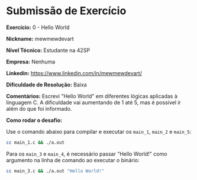 # Submissão de Exercício

**Exercício:** 0 - Hello World

**Nickname:** mewmewdevart

**Nível Técnico:** Estudante na 42SP

**Empresa:** Nenhuma

**Linkedin:** https://www.linkedin.com/in/mewmewdevart/

**Dificuldade de Resolução:** Baixa

**Comentários:** Escrevi "Hello World" em diferentes lógicas aplicadas à linguagem C. A dificuldade vai aumentando de 1 até 5, mas é possível ir além do que foi informado.

**Como rodar o desafio:**

Use o comando abaixo para compilar e executar os `main_1`, `main_2` e `main_5`:

```bash
cc main_1.c && ./a.out
```

Para os  `main_3` e  `main_4`, é necessário passar "Hello World!" como argumento na linha de comando ao executar o binário:

```bash
cc main_3.c && ./a.out "Hello World!"
```
